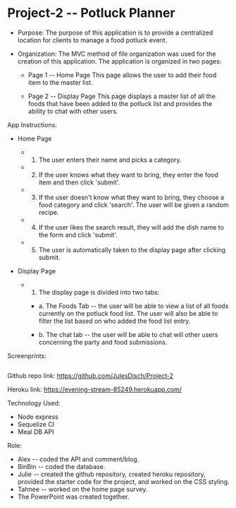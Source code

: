 # Project-2 -- Potluck Planner

* Purpose:
  The purpose of this application is to provide a centralized location for clients to manage a food potluck event.  

* Organization:
  The MVC method of file organization was used for the creation of this application. The application is organized in two pages:
  * Page 1 -- Home Page
    This page allows the user to add their food item to the master list.

  * Page 2 -- Display Page
    This page displays a master list of all the foods that have been added to the potluck list and provides the ability to chat with other users.

App Instructions:
* Home Page
    * 1. The user enters their name and picks a category.
    * 2. If the user knows what they want to bring, they enter the food item and then click 'submit'.
    * 3. If the user doesn't know what they want to bring, they choose a food category and click 'search'.  The user will be given a random recipe.
    * 4. If the user likes the search result, they will add the dish name to the form and click 'submit'.
    * 5. The user is automatically taken to the display page after clicking submit.

*  Display Page
    * 1. The display page is divided into two tabs:
        * a. The Foods Tab -- the user will be able to view a list of all foods currently on the potluck food list.  The user will also be able to filter the list based on who added the food list entry.

        * b. The chat tab -- the user will be able to chat will other users concerning the party and food submissions.



Screenprints:
<p><img src=""/></p>

Github repo link:
https://github.com/JulesDisch/Project-2

Heroku link:
https://evening-stream-85249.herokuapp.com/


Technology Used:
* Node express
* Sequelize CI
* Meal DB API

Role:
*   Alex -- coded the API and comment/blog.
*   BinBin -- coded the database.
*   Julie -- created the github repository, created heroku repository, provided the starter code for the project, and worked on the CSS styling.
*   Tahnee -- worked on the home page survey.
* The PowerPoint was created together.
